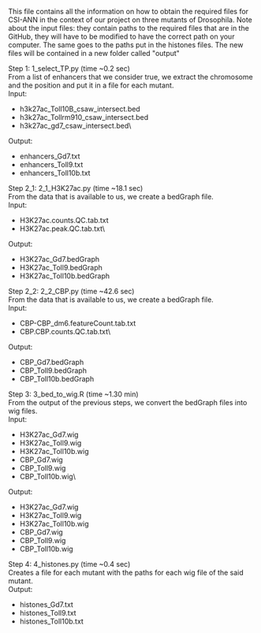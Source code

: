 This file contains all the information on how to obtain the required files for CSI-ANN in the context of our project on three mutants of Drosophila.
Note about the input files: they contain paths to the required files that are in the GitHub, they will have to be modified to have the correct path on your computer. The same goes to the paths put in the histones files.
The new files will be contained in a new folder called "output"

Step 1: 1_select_TP.py (time ~0.2 sec)\
From a list of enhancers that we consider true, we extract the chromosome and the position and put it in a file for each mutant.\
Input:
- h3k27ac_Toll10B_csaw_intersect.bed
- h3k27ac_Tollrm910_csaw_intersect.bed
- h3k27ac_gd7_csaw_intersect.bed\

Output:
- enhancers_Gd7.txt
- enhancers_Toll9.txt
- enhancers_Toll10b.txt

Step 2_1: 2_1_H3K27ac.py (time ~18.1 sec)\
From the data that is available to us, we create a bedGraph file.\
Input:
- H3K27ac.counts.QC.tab.txt
- H3K27ac.peak.QC.tab.txt\

Output:
- H3K27ac_Gd7.bedGraph
- H3K27ac_Toll9.bedGraph
- H3K27ac_Toll10b.bedGraph

Step 2_2: 2_2_CBP.py (time ~42.6 sec)\
From the data that is available to us, we create a bedGraph file.\
Input:
- CBP-CBP_dm6.featureCount.tab.txt
- CBP.CBP.counts.QC.tab.txt\

Output:
- CBP_Gd7.bedGraph
- CBP_Toll9.bedGraph
- CBP_Toll10b.bedGraph

Step 3: 3_bed_to_wig.R (time ~1.30 min)\
From the output of the previous steps, we convert the bedGraph files into wig files.\
Input:
- H3K27ac_Gd7.wig
- H3K27ac_Toll9.wig
- H3K27ac_Toll10b.wig
- CBP_Gd7.wig
- CBP_Toll9.wig
- CBP_Toll10b.wig\

Output:
- H3K27ac_Gd7.wig
- H3K27ac_Toll9.wig
- H3K27ac_Toll10b.wig
- CBP_Gd7.wig
- CBP_Toll9.wig
- CBP_Toll10b.wig

Step 4: 4_histones.py (time ~0.4 sec)\
Creates a file for each mutant with the paths for each wig file of the said mutant.\
Output:
- histones_Gd7.txt
- histones_Toll9.txt
- histones_Toll10b.txt
